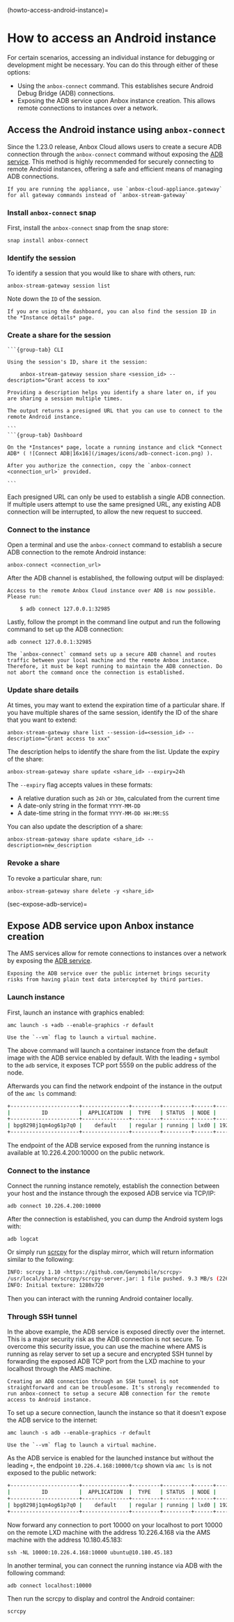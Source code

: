 (howto-access-android-instance)=
# How to access an Android instance

For certain scenarios, accessing an individual instance for debugging or development might be necessary. You can do this through either of these options:

- Using the `anbox-connect` command. This establishes secure Android Debug Bridge (ADB) connections.
- Exposing the ADB service upon Anbox instance creation. This allows remote connections to instances over a network.

## Access the Android instance using `anbox-connect`

Since the 1.23.0 release, Anbox Cloud allows users to create a secure ADB connection through the `anbox-connect` command without exposing the [ADB service](https://documentation.ubuntu.com/anbox-cloud/en/latest/howto/instance/expose-services/). This method is highly recommended for securely connecting to remote Android instances, offering a safe and efficient means of managing ADB connections.

```{tip}
If you are running the appliance, use `anbox-cloud-appliance.gateway` for all gateway commands instead of `anbox-stream-gateway`
```

### Install `anbox-connect` snap

First, install the `anbox-connect` snap from the snap store:

    snap install anbox-connect

### Identify the session

To identify a session that you would like to share with others, run:

    anbox-stream-gateway session list

Note down the `ID` of the session.

```{tip}
If you are using the dashboard, you can also find the session ID in the *Instance details* page.
```

### Create a share for the session

````{tabs}
```{group-tab} CLI

Using the session's ID, share it the session:

    anbox-stream-gateway session share <session_id> --description="Grant access to xxx"

Providing a description helps you identify a share later on, if you are sharing a session multiple times.

The output returns a presigned URL that you can use to connect to the remote Android instance.

```
```{group-tab} Dashboard

On the *Instances* page, locate a running instance and click *Connect ADB* ( ![Connect ADB|16x16](/images/icons/adb-connect-icon.png) ).

After you authorize the connection, copy the `anbox-connect <connection_url>` provided.

```
````

Each presigned URL can only be used to establish a single ADB connection. If multiple users attempt to use the same presigned URL, any existing ADB connection will be interrupted, to allow the new request to succeed.

### Connect to the instance

Open a terminal and use the `anbox-connect` command to establish a secure ADB connection to the remote Android instance:

    anbox-connect <connection_url>

After the ADB channel is established, the following output will be displayed:

    Access to the remote Anbox Cloud instance over ADB is now possible. Please run:

        $ adb connect 127.0.0.1:32985

Lastly, follow the prompt in the command line output and run the following command to set up the ADB connection:

    adb connect 127.0.0.1:32985

```{important}
The `anbox-connect` command sets up a secure ADB channel and routes traffic between your local machine and the remote Anbox instance. Therefore, it must be kept running to maintain the ADB connection. Do not abort the command once the connection is established.
```

### Update share details

At times, you may want to extend the expiration time of a particular share. If you have multiple shares of the same session, identify the ID of the share that you want to extend:

    anbox-stream-gateway share list --session-id=<session_id> --description="Grant access to xxx"

The description helps to identify the share from the list. Update the expiry of the share:

    anbox-stream-gateway share update <share_id> --expiry=24h

The `--expiry` flag accepts values in these formats:

* A relative duration such as `24h` or `30m`, calculated from the current time
* A date-only string in the format `YYYY-MM-DD`
* A date-time string in the format `YYYY-MM-DD HH:MM:SS`

You can also update the description of a share:

    anbox-stream-gateway share update <share_id> --description=new_description

### Revoke a share
 
To revoke a particular share, run:

    anbox-stream-gateway share delete -y <share_id>

(sec-expose-adb-service)=
## Expose ADB service upon Anbox instance creation

The AMS services allow for remote connections to instances over a network by exposing the [ADB service](https://documentation.ubuntu.com/anbox-cloud/en/latest/howto/instance/expose-services/).

```{caution}
Exposing the ADB service over the public internet brings security risks from having plain text data intercepted by third parties.
```

### Launch instance

First, launch an instance with graphics enabled:

    amc launch -s +adb --enable-graphics -r default

```{note}
Use the `--vm` flag to launch a virtual machine.
```

The above command will launch a container instance from the default image with the ADB service enabled by default. With the leading `+` symbol to the `adb` service, it exposes TCP port 5559 on the public address of the node.

Afterwards you can find the network endpoint of the instance in the output of the `amc ls` command:

```bash
+----------------------+---------------+---------+---------+------+---------------+-------------------------------------------------------+
|          ID          |  APPLICATION  |  TYPE   | STATUS  | NODE |    ADDRESS    |                       ENDPOINTS                       |
+----------------------+---------------+---------+---------+------+---------------+-------------------------------------------------------+
| bpg8298j1qm4og61p7q0 |    default    | regular | running | lxd0 | 192.168.100.2 | adb:192.168.100.2:5559/tcp adb:10.226.4.200:10000/tcp |
+----------------------+---------------+---------+---------+------+---------------+-------------------------------------------------------+
```

The endpoint of the ADB service exposed from the running instance is available at 10.226.4.200:10000 on the public network.

### Connect to the instance

Connect the running instance remotely, establish the connection between your host and the instance through the exposed ADB service via TCP/IP:

    adb connect 10.226.4.200:10000

After the connection is established, you can dump the Android system logs with:

    adb logcat

Or simply run [scrcpy](https://github.com/Genymobile/scrcpy) for the display mirror, which will return information similar to the following:

```bash
INFO: scrcpy 1.10 <https://github.com/Genymobile/scrcpy>
/usr/local/share/scrcpy/scrcpy-server.jar: 1 file pushed. 9.3 MB/s (22662 bytes in 0.002s)
INFO: Initial texture: 1280x720
```

Then you can interact with the running Android container locally.

### Through SSH tunnel

In the above example, the ADB service is exposed directly over the internet. This is a major security risk as the ADB connection is not secure. To overcome this security issue, you can use the machine where AMS is running as relay server to set up a secure and encrypted SSH tunnel by forwarding the exposed ADB TCP port from the LXD machine to your localhost through the AMS machine.

```{note}
Creating an ADB connection through an SSH tunnel is not straightforward and can be troublesome. It's strongly recommended to run anbox-connect to setup a secure ADB connection for the remote access to Android instance.
```

To set up a secure connection, launch the instance so that it doesn't expose the ADB service to the internet:

    amc launch -s adb --enable-graphics -r default

```{note}
Use the `--vm` flag to launch a virtual machine.
```

As the ADB service is enabled for the launched instance but without the leading `+`, the endpoint `10.226.4.168:10000/tcp` shown via `amc ls` is not exposed to the public network:

```bash
+----------------------+---------------+---------+---------+------+---------------+-------------------------------------------------------+
|          ID          |  APPLICATION  |  TYPE   | STATUS  | NODE |    ADDRESS    |                       ENDPOINTS                       |
+----------------------+---------------+---------+---------+------+---------------+-------------------------------------------------------+
| bpg8298j1qm4og61p7q0 |    default    | regular | running | lxd0 | 192.168.100.2 | adb:192.168.100.2:5559/tcp adb:10.226.4.168:10000/tcp |
+----------------------+---------------+---------+---------+------+---------------+-------------------------------------------------------+
```

Now forward any connection to port 10000 on your localhost to port 10000 on the remote LXD machine with the address 10.226.4.168 via the AMS machine with the address 10.180.45.183:

    ssh -NL 10000:10.226.4.168:10000 ubuntu@10.180.45.183

In another terminal, you can connect the running instance via ADB with the following command:

    adb connect localhost:10000

Then run the scrcpy to display and control the Android container:

    scrcpy

